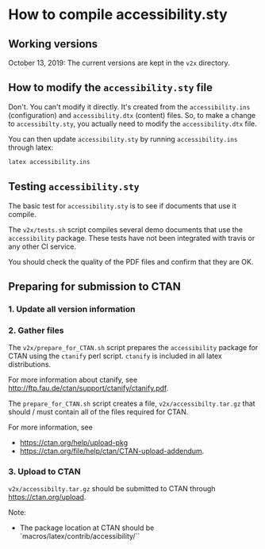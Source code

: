 # How to compile accessibility.sty

## Working versions
October 13, 2019: The current versions are kept in the `v2x` directory.

## How to modify the `accessibility.sty` file

Don't. You can't modify it directly. It's created from the `accessibility.ins` (configuration) and `accessibility.dtx` (content) files. So, to make a change to `accessibilty.sty`, you actually need to modify the `accessibility.dtx` file.

You can then update `accessibility.sty` by running `accessibility.ins` through latex:

```bash
latex accessibility.ins
```

## Testing `accessibility.sty`
The basic test for `accessibility.sty` is to see if documents that use it compile.

The `v2x/tests.sh` script compiles several demo documents that use the `accessibility` package. These tests have not been integrated with travis or any other CI service.

You should check the quality of the PDF files and confirm that they are OK.

## Preparing for submission to CTAN
### 1. Update all version information


### 2. Gather files
The `v2x/prepare_for_CTAN.sh` script prepares the `accessibility` package for CTAN using the `ctanify` perl script. `ctanify` is included in all latex distributions.

For more information about ctanify, see http://ftp.fau.de/ctan/support/ctanify/ctanify.pdf.

The `prepare_for_CTAN.sh` script creates a file, `v2x/accessibilty.tar.gz` that should / must contain all of the files required for CTAN.

For more information, see
- https://ctan.org/help/upload-pkg
- https://ctan.org/file/help/ctan/CTAN-upload-addendum.

### 3. Upload to CTAN
`v2x/accessibilty.tar.gz` should be submitted to CTAN through https://ctan.org/upload.

Note:
- The package location at CTAN should be `macros/latex/contrib/accessibility/``
